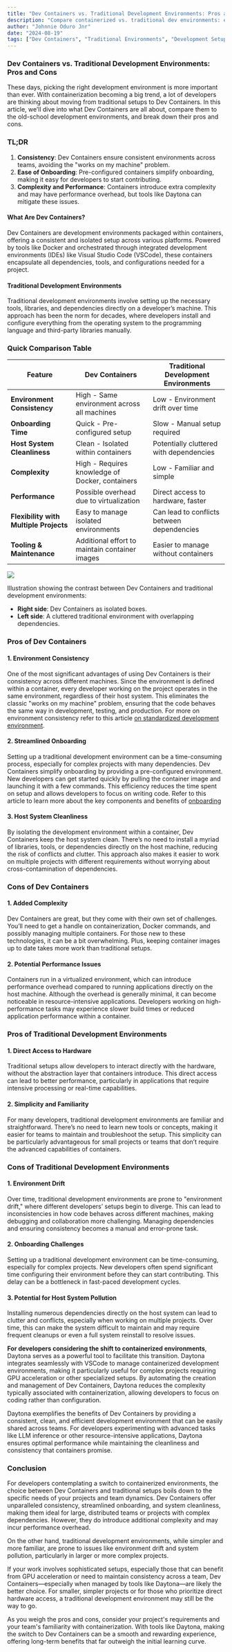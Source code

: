 ```yaml
---
title: "Dev Containers vs. Traditional Development Environments: Pros and Cons"
description: "Compare containerized vs. traditional dev environments: explore consistency, onboarding ease, and challenges like complexity and performance. Includes examples like Daytona."
author: "Johnnie Oduro Jnr"
date: "2024-08-19"
tags: ["Dev Containers", "Traditional Environments", "Development Setup", "Onboarding", "Daytona"]
---
```



### Dev Containers vs. Traditional Development Environments: Pros and Cons

These days, picking the right development environment is more important than ever. With containerization becoming a big trend, a lot of developers are thinking about moving from traditional setups to Dev Containers. In this article, we’ll dive into what Dev Containers are all about, compare them to the old-school development environments, and break down their pros and cons.

### TL;DR

1. **Consistency**: Dev Containers ensure consistent environments across teams, avoiding the "works on my machine" problem.
2. **Ease of Onboarding**: Pre-configured containers simplify onboarding, making it easy for developers to start contributing.
3. **Complexity and Performance**: Containers introduce extra complexity and may have performance overhead, but tools like Daytona can mitigate these issues.

#### What Are Dev Containers?

Dev Containers are development environments packaged within containers, offering a consistent and isolated setup across various platforms. Powered by tools like Docker and orchestrated through integrated development environments (IDEs) like Visual Studio Code (VSCode), these containers encapsulate all dependencies, tools, and configurations needed for a project.

#### Traditional Development Environments

Traditional development environments involve setting up the necessary tools, libraries, and dependencies directly on a developer’s machine. This approach has been the norm for decades, where developers install and configure everything from the operating system to the programming language and third-party libraries manually.

### Quick Comparison Table

| Feature                        | Dev Containers                                     | Traditional Development Environments      |
| -------------------------------| --------------------------------------------------| -----------------------------------------|
| **Environment Consistency**     | High - Same environment across all machines       | Low - Environment drift over time        |
| **Onboarding Time**             | Quick - Pre-configured setup                      | Slow - Manual setup required             |
| **Host System Cleanliness**     | Clean - Isolated within containers                | Potentially cluttered with dependencies  |
| **Complexity**                  | High - Requires knowledge of Docker, containers   | Low - Familiar and simple                |
| **Performance**                 | Possible overhead due to virtualization           | Direct access to hardware, faster        |
| **Flexibility with Multiple Projects** | Easy to manage isolated environments          | Can lead to conflicts between dependencies|
| **Tooling & Maintenance**       | Additional effort to maintain container images    | Easier to manage without containers      |

<img src='authors/assets/illustrations.png'/>

Illustration showing the contrast between Dev Containers and traditional development environments:

- **Right side**: Dev Containers as isolated boxes.
- **Left side**: A cluttered traditional environment with overlapping dependencies.

### Pros of Dev Containers

#### 1. **Environment Consistency**

One of the most significant advantages of using Dev Containers is their consistency across different machines. Since the environment is defined within a container, every developer working on the project operates in the same environment, regardless of their host system. This eliminates the classic "works on my machine" problem, ensuring that the code behaves the same way in development, testing, and production. For more on environment consistency refer to this article [on standardized development environment](https://www.daytona.io/definitions/s/standardized-development-environment-sde).

#### 2. **Streamlined Onboarding**

Setting up a traditional development environment can be a time-consuming process, especially for complex projects with many dependencies. Dev Containers simplify onboarding by providing a pre-configured environment. New developers can get started quickly by pulling the container image and launching it with a few commands. This efficiency reduces the time spent on setup and allows developers to focus on writing code. Refer to this article to learn more about the key components and benefits of [onboarding](https://www.daytona.io/definitions/o/onboarding)

#### 3. **Host System Cleanliness**

By isolating the development environment within a container, Dev Containers keep the host system clean. There’s no need to install a myriad of libraries, tools, or dependencies directly on the host machine, reducing the risk of conflicts and clutter. This approach also makes it easier to work on multiple projects with different requirements without worrying about cross-contamination of dependencies.

### Cons of Dev Containers

#### 1. **Added Complexity**

Dev Containers are great, but they come with their own set of challenges. You’ll need to get a handle on containerization, Docker commands, and possibly managing multiple containers. For those new to these technologies, it can be a bit overwhelming. Plus, keeping container images up to date takes more work than traditional setups.

#### 2. **Potential Performance Issues**

Containers run in a virtualized environment, which can introduce performance overhead compared to running applications directly on the host machine. Although the overhead is generally minimal, it can become noticeable in resource-intensive applications. Developers working on high-performance tasks may experience slower build times or reduced application performance within a container.

### Pros of Traditional Development Environments

#### 1. **Direct Access to Hardware**

Traditional setups allow developers to interact directly with the hardware, without the abstraction layer that containers introduce. This direct access can lead to better performance, particularly in applications that require intensive processing or real-time capabilities.

#### 2. **Simplicity and Familiarity**

For many developers, traditional development environments are familiar and straightforward. There’s no need to learn new tools or concepts, making it easier for teams to maintain and troubleshoot the setup. This simplicity can be particularly advantageous for small projects or teams that don’t require the advanced capabilities of containers.

### Cons of Traditional Development Environments

#### 1. **Environment Drift**

Over time, traditional development environments are prone to "environment drift," where different developers’ setups begin to diverge. This can lead to inconsistencies in how code behaves across different machines, making debugging and collaboration more challenging. Managing dependencies and ensuring consistency becomes a manual and error-prone task.

#### 2. **Onboarding Challenges**

Setting up a traditional development environment can be time-consuming, especially for complex projects. New developers often spend significant time configuring their environment before they can start contributing. This delay can be a bottleneck in fast-paced development cycles.

#### 3. **Potential for Host System Pollution**

Installing numerous dependencies directly on the host system can lead to clutter and conflicts, especially when working on multiple projects. Over time, this can make the system difficult to maintain and may require frequent cleanups or even a full system reinstall to resolve issues.

**For developers considering the shift to containerized environments**, Daytona serves as a powerful tool to facilitate this transition. Daytona integrates seamlessly with VSCode to manage containerized development environments, making it particularly useful for complex projects requiring GPU acceleration or other specialized setups. By automating the creation and management of Dev Containers, Daytona reduces the complexity typically associated with containerization, allowing developers to focus on coding rather than configuration.

Daytona exemplifies the benefits of Dev Containers by providing a consistent, clean, and efficient development environment that can be easily shared across teams. For developers experimenting with advanced tasks like LLM inference or other resource-intensive applications, Daytona ensures optimal performance while maintaining the cleanliness and consistency that containers promise.

### Conclusion

For developers contemplating a switch to containerized environments, the choice between Dev Containers and traditional setups boils down to the specific needs of your projects and team dynamics. Dev Containers offer unparalleled consistency, streamlined onboarding, and system cleanliness, making them ideal for large, distributed teams or projects with complex dependencies. However, they do introduce additional complexity and may incur performance overhead.

On the other hand, traditional development environments, while simpler and more familiar, are prone to issues like environment drift and system pollution, particularly in larger or more complex projects.

If your work involves sophisticated setups, especially those that can benefit from GPU acceleration or need to maintain consistency across a team, Dev Containers—especially when managed by tools like Daytona—are likely the better choice. For smaller, simpler projects or for those who prioritize direct hardware access, a traditional development environment may still be the way to go.

As you weigh the pros and cons, consider your project's requirements and your team's familiarity with containerization. With tools like Daytona, making the switch to Dev Containers can be a smooth and rewarding experience, offering long-term benefits that far outweigh the initial learning curve.